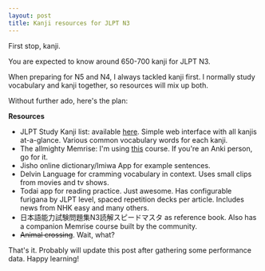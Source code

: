 ```yaml
---
layout: post
title: Kanji resources for JLPT N3
---
```


First stop, kanji.

You are expected to know around 650-700 kanji for JLPT N3.

When preparing for N5 and N4, I always tackled kanji first. I normally study vocabulary and kanji together, so 
resources will mix up both.

Without further ado, here's the plan:

**Resources**

- JLPT Study Kanji list: available [here](https://jlptstudy.net/N3/?kanji-list). Simple web interface with all kanjis 
at-a-glance. Various common vocabulary words for each kanji.
- The allmighty Memrise: I'm using [this](https://www.memrise.com/course/24172/jlpt-n3-vocab-with-audio/) course.
If you're an Anki person, go for it.
- Jisho online dictionary/Imiwa App for example sentences.
- Delvin Language for cramming vocabulary in context. Uses small clips from movies and tv shows.
- Todai app for reading practice. Just awesome. Has configurable furigana by JLPT level, spaced 
repetition decks per article. Includes news from NHK easy and many others.
- 日本語能力試験問題集N3読解スピードマスタ as reference book. Also has a companion Memrise course built by the community.
- ~~Animal crossing~~. Wait, what?

That's it. Probably will update this post after gathering some performance data.
Happy learning!